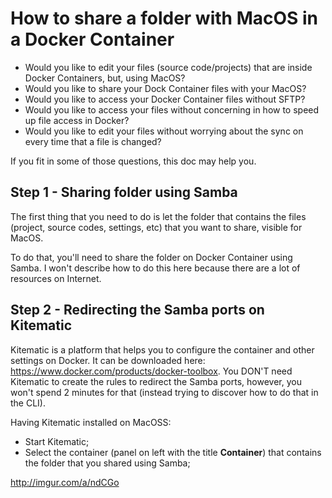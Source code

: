 # How to share a folder with MacOS in a Docker Container

* Would you like to edit your files (source code/projects) that are inside Docker Containers, but, using MacOS?
* Would you like to share your Dock Container files with your MacOS?
* Would you like to access your Docker Container files without SFTP?
* Would you like to access your files without concerning in how to speed up file access in Docker?
* Would you like to edit your files without worrying about the sync on every time that a file is changed?

If you fit in some of those questions, this doc may help you.


## Step 1 - Sharing folder using Samba
The first thing that you need to do is let the folder that contains the files (project, source codes, settings, etc) 
that you want to share, visible for MacOS.

To do that, you'll need to share the folder on Docker Container using Samba. I won't describe how to do this here because 
there are a lot of resources on Internet.

## Step 2 - Redirecting the Samba ports on Kitematic
Kitematic is a platform that helps you to configure the container and other settings on Docker. It can be downloaded here: https://www.docker.com/products/docker-toolbox.
You DON'T need Kitematic to create the rules to redirect the Samba ports, however, you won't spend 2 minutes for that (instead trying to discover how to do that in the CLI).

Having Kitematic installed on MacOSS:
* Start Kitematic;
* Select the container (panel on left with the title **Container**) that contains the folder that you shared using Samba;

http://imgur.com/a/ndCGo

